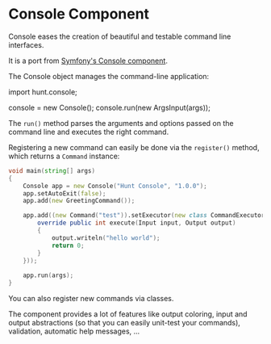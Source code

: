 Console Component
=================

Console eases the creation of beautiful and testable command line interfaces.

It is a port from [Symfony's Console component](https://github.com/symfony/Console).

The Console object manages the command-line application:

import hunt.console;

console = new Console();
console.run(new ArgsInput(args));

The ``run()`` method parses the arguments and options passed on the command
line and executes the right command.

Registering a new command can easily be done via the ``register()`` method,
which returns a ``Command`` instance:

```D
void main(string[] args)
{
    Console app = new Console("Hunt Console", "1.0.0");
    app.setAutoExit(false);
    app.add(new GreetingCommand());

    app.add((new Command("test")).setExecutor(new class CommandExecutor {
        override public int execute(Input input, Output output)
        {
            output.writeln("hello world");
            return 0;
        }
    }));
    
    app.run(args);
}
```

You can also register new commands via classes.

The component provides a lot of features like output coloring, input and
output abstractions (so that you can easily unit-test your commands),
validation, automatic help messages, ...
